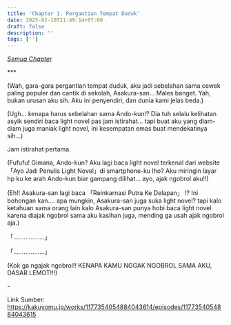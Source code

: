 ```yaml
---
title: 'Chapter 1. Pergantian Tempat Duduk'
date: 2025-02-10T21:49:14+07:00
draft: false
description: ''
tags: ['']
---
```


*[Semua Chapter](.)*

\***

(Wah, gara-gara pergantian tempat duduk, aku jadi sebelahan sama cewek paling populer dan cantik di sekolah, Asakura-san… Males banget. Yah, bukan urusan aku sih. Aku ini penyendiri, dan dunia kami jelas beda.)

(Ugh... kenapa harus sebelahan sama Ando-kun!? Dia tuh selalu kelihatan asyik sendiri baca light novel pas jam istirahat... tapi buat aku yang diam-diam juga maniak light novel, ini kesempatan emas buat mendekatinya sih…)

Jam istirahat pertama.

(Fufufu! Gimana, Ando-kun? Aku lagi baca light novel terkenal dari website「Ayo Jadi Penulis Light Novel」di smartphone-ku lho? Aku miringin layar hp ku ke arah Ando-kun biar gampang dilihat… ayo, ajak ngobrol aku!!)

(Eh!! Asakura-san lagi baca 「Reinkarnasi Putra Ke Delapan」 !? Ini bohongan kan…. apa mungkin, Asakura-san juga suka light novel? tapi kalo ketahuan sama orang lain kalo Asakura-san punya hobi baca light novel karena diajak ngobrol sama aku kasihan juga, mending ga usah ajak ngobrol aja.)

「………………」

「………………」

(Kok ga ngajak ngobrol!! KENAPA KAMU NGGAK NGOBROL SAMA AKU, DASAR LEMOT!!!)

\-

Link Sumber: https://kakuyomu.jp/works/1177354054884043614/episodes/1177354054884043615

